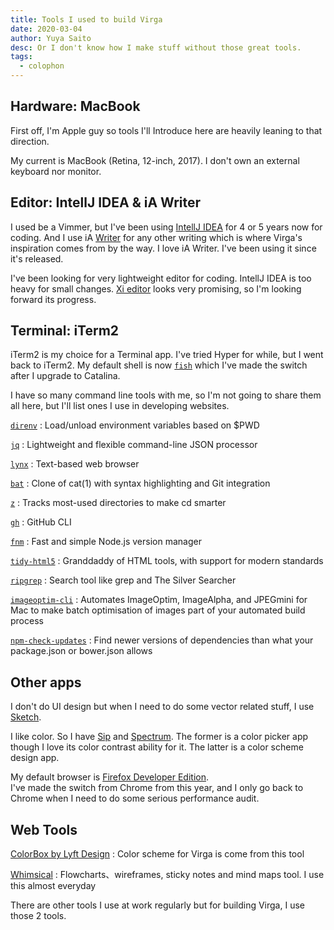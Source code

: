 ```yaml
---
title: Tools I used to build Virga
date: 2020-03-04
author: Yuya Saito
desc: Or I don't know how I make stuff without those great tools.
tags:
  - colophon
---
```


## Hardware: MacBook

First off, I'm Apple guy so tools I'll Introduce here are heavily leaning to that direction.

My current is MacBook (Retina, 12-inch, 2017).
I don't own an external keyboard nor monitor.

## Editor: IntellJ IDEA & iA Writer

I used be a Vimmer, but I've been using [IntellJ IDEA](https://www.jetbrains.com/idea/) for 4 or 5 years now for coding.
And I use iA [Writer](https://ia.net/writer) for any other writing which is where Virga's inspiration comes from by the way.
I love iA Writer. I've been using it since it's released.

I've been looking for very lightweight editor for coding. IntellJ IDEA is too heavy for small changes.
[Xi editor](https://xi-editor.io/) looks very promising, so I'm looking forward its progress.

## Terminal: iTerm2

iTerm2 is my choice for a Terminal app. I've tried Hyper for while, but I went back to iTerm2.
My default shell is now [`fish`](https://fishshell.com/) which I've made the switch after I upgrade to Catalina.

I have so many command line tools with me, so I'm not going to share them all here, but I'll list ones I use in developing websites.

[`direnv`](https://direnv.net/)
: Load/unload environment variables based on \$PWD

[`jq`](https://stedolan.github.io/jq/)
: Lightweight and flexible command-line JSON processor

[`lynx`](https://lynx.browser.org/)
: Text-based web browser

[`bat`](https://github.com/sharkdp/bat)
: Clone of cat(1) with syntax highlighting and Git integration

[`z`](https://github.com/rupa/z)
: Tracks most-used directories to make cd smarter

[`gh`](https://cli.github.com/)
: GitHub CLI

[`fnm`](https://github.com/Schniz/fnm)
: Fast and simple Node.js version manager

[`tidy-html5`](https://github.com/htacg/tidy-html5)
: Granddaddy of HTML tools, with support for modern standards

[`ripgrep`](https://github.com/BurntSushi/ripgrep)
: Search tool like grep and The Silver Searcher

[`imageoptim-cli`](https://github.com/JamieMason/ImageOptim-CLI)
: Automates ImageOptim, ImageAlpha, and JPEGmini for Mac to make
batch optimisation of images part of your automated build process

[`npm-check-updates`](https://github.com/tjunnone/npm-check-updates)
: Find newer versions of dependencies than what your package.json or bower.json allows

## Other apps

I don't do UI design but when I need to do some vector related stuff, I use [Sketch](https://www.sketch.com/).

I like color. So I have [Sip](https://sipapp.io/) and [Spectrum](http://www.eigenlogik.com/spectrum/mac). The former is a color picker app though I love its color contrast ability for it. The latter is a color scheme design app.

My default browser is [Firefox Developer Edition](https://www.mozilla.org/en-US/firefox/developer/).  
I've made the switch from Chrome from this year, and I only go back to Chrome when I need to do some serious performance audit.

## Web Tools

[ColorBox by Lyft Design](https://www.colorbox.io/)
: Color scheme for Virga is come from this tool

[Whimsical](https://whimsical.com)
: Flowcharts、wireframes, sticky notes and mind maps tool. I use this almost everyday

There are other tools I use at work regularly but for building Virga, I use those 2 tools.

